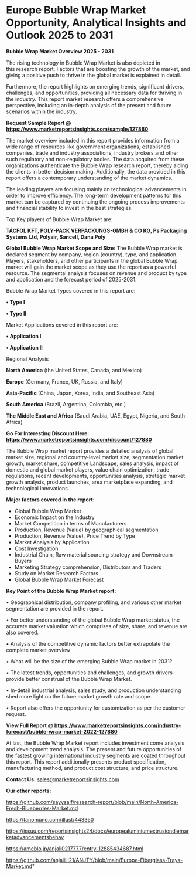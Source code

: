 # Europe Bubble Wrap Market Opportunity, Analytical Insights and Outlook 2025 to 2031

<Strong> Bubble Wrap Market Overview 2025 - 2031</strong>

The rising technology in Bubble Wrap Market is also depicted in this research report. Factors that are boosting the growth of the market, and giving a positive push to thrive in the global market is explained in detail.

Furthermore, the report highlights on emerging trends, significant drivers, challenges, and opportunities, providing all necessary data for thriving in the industry. This report market research offers a comprehensive perspective, including an in-depth analysis of the present and future scenarios within the industry.

<strong>Request Sample Report @ <a href=https://www.marketreportsinsights.com/sample/127880>https://www.marketreportsinsights.com/sample/127880</a></strong>

The market overview included in this report provides information from a wide range of resources like government organizations, established companies, trade and industry associations, industry brokers and other such regulatory and non-regulatory bodies. The data acquired from these organizations authenticate the Bubble Wrap research report, thereby aiding the clients in better decision making. Additionally, the data provided in this report offers a contemporary understanding of the market dynamics.

The leading players are focusing mainly on technological advancements in order to improve efficiency. The long-term development patterns for this market can be captured by continuing the ongoing process improvements and financial stability to invest in the best strategies.

Top Key players of Bubble Wrap Market are:

<strong>TÁCFOL KFT, POLY-PACK VERPACKUNGS-GMBH & CO KG, Ps Packaging Systems Ltd, Polyair, Sancell, Dana Poly</strong>

<strong><b>Global Bubble Wrap Market Scope and Size:</b></strong>
The Bubble Wrap market is declared segment by company, region (country), type, and application. Players, stakeholders, and other participants in the global Bubble Wrap market will gain the market scope as they use the report as a powerful resource. The segmental analysis focuses on revenue and product by type and application and the forecast period of 2025-2031.

Bubble Wrap Market Types covered in this report are:

<strong>• Type I

• Type II</strong>

Market Applications covered in this report are:

<strong>• Application I

• Application II</strong> 

Regional Analysis

<strong>North America</strong> (the United States, Canada, and Mexico)

<strong>Europe</strong> (Germany, France, UK, Russia, and Italy)

<strong>Asia-Pacific</strong> (China, Japan, Korea, India, and Southeast Asia)

<strong>South America</strong> (Brazil, Argentina, Colombia, etc.)

<strong>The Middle East and Africa</strong> (Saudi Arabia, UAE, Egypt, Nigeria, and South Africa)

<strong>Go For Interesting Discount Here: <a href=https://www.marketreportsinsights.com/discount/127880>https://www.marketreportsinsights.com/discount/127880</a></strong>

The Bubble Wrap market report provides a detailed analysis of global market size, regional and country-level market size, segmentation market growth, market share, competitive Landscape, sales analysis, impact of domestic and global market players, value chain optimization, trade regulations, recent developments, opportunities analysis, strategic market growth analysis, product launches, area marketplace expanding, and technological innovations.

<strong><b>Major factors covered in the report:</b></strong>
<ul>
  <li>Global Bubble Wrap Market </li>
  <li>Economic Impact on the Industry</li>
  <li>Market Competition in terms of Manufacturers</li>
  <li>Production, Revenue (Value) by geographical segmentation</li>
  <li>Production, Revenue (Value), Price Trend by Type</li>
  <li>Market Analysis by Application</li>
  <li>Cost Investigation</li>
  <li>Industrial Chain, Raw material sourcing strategy and Downstream Buyers</li>
  <li>Marketing Strategy comprehension, Distributors and Traders</li>
  <li>Study on Market Research Factors</li>
  <li>Global Bubble Wrap Market Forecast</li>
</ul>

<strong><b>Key Point of the Bubble Wrap Market report:</b></strong>

• Geographical distribution, company profiling, and various other market segmentation are provided in the report.

• For better understanding of the global Bubble Wrap market status, the accurate market valuation which comprises of size, share, and revenue are also covered.

• Analysis of the competitive dynamic factors better extrapolate the complete market overview

• What will be the size of the emerging Bubble Wrap market in 2031?

• The latest trends, opportunities and challenges, and growth drivers provide better construal of the Bubble Wrap Market.

• In-detail industrial analysis, sales study, and production understanding shed more light on the future market growth rate and scope.

• Report also offers the opportunity for customization as per the customer request.

<strong><b>View Full Report @ <a href=https://www.marketreportsinsights.com/industry-forecast/bubble-wrap-market-2022-127880>https://www.marketreportsinsights.com/industry-forecast/bubble-wrap-market-2022-127880</a></b></strong>


At last, the Bubble Wrap Market report includes investment come analysis and development trend analysis. The present and future opportunities of the fastest growing international industry segments are coated throughout this report. This report additionally presents product specification, manufacturing method, and product cost structure, and price structure.

<strong>Contact Us:</strong>
sales@marketreportsinsights.com

<strong>Our other reports:</strong>

<a href=https://github.com/sayysaif/research-report/blob/main/North-America-Fresh-Blueberries-Market.md>https://github.com/sayysaif/research-report/blob/main/North-America-Fresh-Blueberries-Market.md</a>

<a href=https://tanomuno.com/illust/443350>https://tanomuno.com/illust/443350</a>

<a href=https://issuu.com/reportsinsights24/docs/europealuminiumextrusiondiemarketadvancementsbehav>https://issuu.com/reportsinsights24/docs/europealuminiumextrusiondiemarketadvancementsbehav</a>

<a href=https://ameblo.jp/anjali0217777/entry-12885434687.html>https://ameblo.jp/anjali0217777/entry-12885434687.html</a>

<a href=https://github.com/anjaliiii21/ANJTY/blob/main/Europe-Fiberglass-Trays-Market.md>https://github.com/anjaliiii21/ANJTY/blob/main/Europe-Fiberglass-Trays-Market.md</a>"
